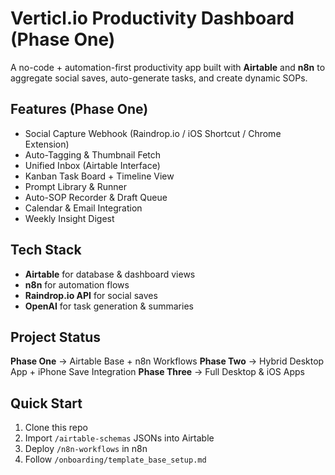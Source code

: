 # Verticl.io Productivity Dashboard (Phase One)

A no-code + automation-first productivity app built with **Airtable** and **n8n** to aggregate social saves, auto-generate tasks, and create dynamic SOPs.

## Features (Phase One)
- Social Capture Webhook (Raindrop.io / iOS Shortcut / Chrome Extension)
- Auto-Tagging & Thumbnail Fetch
- Unified Inbox (Airtable Interface)
- Kanban Task Board + Timeline View
- Prompt Library & Runner
- Auto-SOP Recorder & Draft Queue
- Calendar & Email Integration
- Weekly Insight Digest

## Tech Stack
- **Airtable** for database & dashboard views
- **n8n** for automation flows
- **Raindrop.io API** for social saves
- **OpenAI** for task generation & summaries

## Project Status
**Phase One** → Airtable Base + n8n Workflows
**Phase Two** → Hybrid Desktop App + iPhone Save Integration
**Phase Three** → Full Desktop & iOS Apps

## Quick Start
1. Clone this repo
2. Import `/airtable-schemas` JSONs into Airtable
3. Deploy `/n8n-workflows` in n8n
4. Follow `/onboarding/template_base_setup.md`
